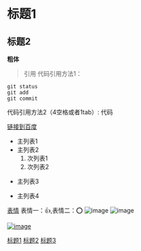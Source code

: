 # 标题1

## 标题2

**粗体**


> 引用
代码引用方法1：
```
git status
git add
git commit
```
代码引用方法2（4空格或者1tab）:
    代码

[链接到百度](https://www.baidu.com "百度")    

- 主列表1
- 主列表2
  1. 次列表1
  2. 次列表2
+ 主列表3
* 主列表4

[表情](https://www.webfx.com/tools/emoji-cheat-sheet/)
表情一：:+1:,表情二：:o:
![image](https://img.shields.io/badge/api-%2B19-blue.svg)
![image](https://img.shields.io/appveyor/tests/NZSmartie/coap-net-iu0to.svg?failed_label=bad&passed_label=good&skipped_label=n%2Fa)

[![image](https://img.shields.io/badge/author-xfhy-orange.svg)](https://github.com/xfhy)

[标题1](#标题1) 
[标题2](##标题2) 
[标题3](#标题3) 


